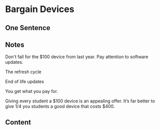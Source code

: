 # Bargain Devices 

## One Sentence 

## Notes
Don't fall for the $100 device from last year. Pay attention to software updates. 

The refresh cycle

End of life updates

You get what you pay for. 

Giving every student a $100 device is an appealing offer. It’s far better to give 1/4 you students a good device that costs $400. 

## Content 
